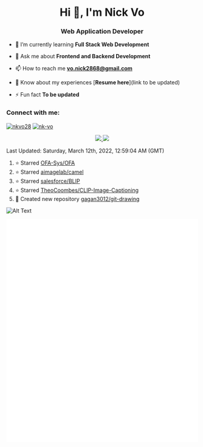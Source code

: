 <h1 align="center">Hi 👋, I'm Nick Vo</h1>
<h3 align="center">Web Application Developer</h3>

- 🌱 I’m currently learning **Full Stack Web Development**

- 💬 Ask me about **Frontend and Backend Development**

- 📫 How to reach me **vo.nick2868@gmail.com**

- 📄 Know about my experiences [**Resume here**](link to be updated)

- ⚡ Fun fact **To be updated**

<h3 align="left">Connect with me:</h3>
<p align="left">
<a href="https://twitter.com/nkvo28" target="blank"><img align="center" src="https://cdn.jsdelivr.net/npm/simple-icons@3.0.1/icons/twitter.svg" alt="nkvo28" height="30" width="40" /></a>
<a href="https://linkedin.com/in/nk-vo" target="blank"><img align="center" src="https://cdn.jsdelivr.net/npm/simple-icons@3.0.1/icons/linkedin.svg" alt="nk-vo" height="30" width="40" /></a>
</p>

<p align="center">
<a href="https://github-readme-stats.vercel.app/api?username=nk-vo&count_private=true&show_icons=true&include_all_commits=false&hide_border=true&hide_title=true">
  <img width="48%"  src="https://github-readme-stats.vercel.app/api?username=nk-vo&count_private=true&show_icons=true&include_all_commits=false&hide_border=true&hide_title=true" />
</a>
<a href="https://github-readme-streak-stats.herokuapp.com/?user=nk-vo&hide_border=true">
  <img width="48%"  src="https://github-readme-streak-stats.herokuapp.com/?user=nk-vo&hide_border=true" />
</a>
</p>

<!--RECENT_ACTIVITY:last_update-->
Last Updated: Saturday, March 12th, 2022, 12:59:04 AM (GMT)
<!--RECENT_ACTIVITY:last_update_end-->
<!--RECENT_ACTIVITY:start-->

1. ⭐ Starred [OFA-Sys/OFA](https://github.com/OFA-Sys/OFA)
2. ⭐ Starred [aimagelab/camel](https://github.com/aimagelab/camel)
3. ⭐ Starred [salesforce/BLIP](https://github.com/salesforce/BLIP)
4. ⭐ Starred [TheoCoombes/CLIP-Image-Captioning](https://github.com/TheoCoombes/CLIP-Image-Captioning)
5. 📔 Created new repository [gagan3012/git-drawing](https://github.com/gagan3012/git-drawing)
<!--RECENT_ACTIVITY:end-->

![Alt Text](https://github.com/nk-vo/nk-vo/blob/output/github-contribution-grid-snake.gif)

![Metrics](https://github.com/nk-vo/nk-vo/blob/main/github-metrics.svg)
